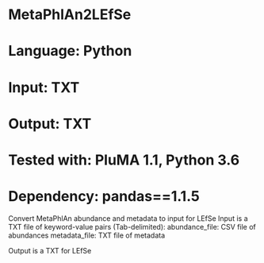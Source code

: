 # MetaPhlAn2LEfSe
# Language: Python
# Input: TXT
# Output: TXT
# Tested with: PluMA 1.1, Python 3.6
# Dependency: pandas==1.1.5

Convert MetaPhlAn abundance and metadata to input for LEfSe
Input is a TXT file of keyword-value pairs (Tab-delimited):
abundance_file: CSV file of abundances
metadata_file: TXT file of metadata

Output is a TXT for LEfSe
